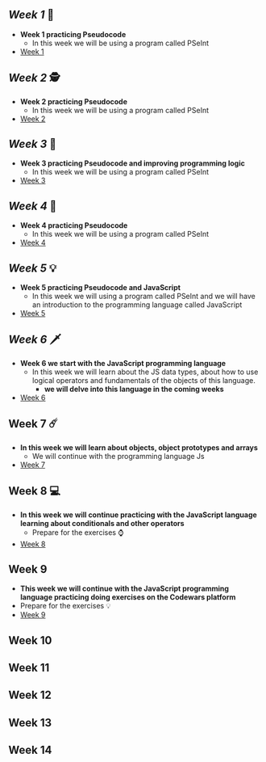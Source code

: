 ## _Week 1_ 🥷 
+ **Week 1 practicing Pseudocode**
   - In this week we will be using a program called PSeInt
+ [Week 1](https://github.com/Ben4010/CORE-CODE-REPOSITORIOS/tree/main/Sesion%20de%20algoritmos)
## _Week 2_ 🕵️ 
+ **Week 2 practicing Pseudocode**
   - In this week we will be using a program called PSeInt
+ [Week 2](https://github.com/Ben4010/CORE-CODE-REPOSITORIOS/tree/main/semana%202%20pseudoc%C3%B3digo)
## _Week 3_ 💫 
+ **Week 3 practicing Pseudocode and improving programming logic**
   - In this week we will be using a program called PSeInt
+ [Week 3](https://github.com/Ben4010/CORE-CODE-REPOSITORIOS/tree/main/semana%202%20pseudoc%C3%B3digo)
## _Week 4_ 🙌
+ **Week 4 practicing Pseudocode**
   - In this week we will be using a program called PSeInt
+ [Week 4](https://github.com/Ben4010/CORE-CODE-REPOSITORIOS/tree/main/semana%204)
## _Week 5_ 💡 
+ **Week 5 practicing Pseudocode and JavaScript**
   - In this week we will using a program called PSeInt and we will have an introduction to the programming language called JavaScript
+ [Week 5](https://github.com/Ben4010/CORE-CODE-REPOSITORIOS/tree/main/Semana%205)
## _Week 6_ 🗡 
+ **Week 6 we start with the JavaScript programming language**
   - In this week we will learn about the JS data types, about how to use logical operators and fundamentals of the objects of this language.
     - **we will delve into this language in the coming weeks**
+ [Week 6](https://bit.ly/41HQaac)
## Week 7 ☄️ 
+ **In this week we will learn about objects, object prototypes and arrays**
  - We will continue with the programming language Js
+ [Week 7](https://bit.ly/3EXZP2u)
## Week 8  💻 
+ **In this week we will continue practicing with the JavaScript language learning about conditionals and other operators**
  - Prepare for the exercises ⌚️ 
+ [Week 8](https://github.com/Ben4010/CORE-CODE-REPOSITORIOS/tree/main/Semana%208)
## Week 9
+ **This week we will continue with the JavaScript programming language practicing doing exercises on the Codewars platform**
+ Prepare for the exercises  💡 
+ [Week 9](https://github.com/Ben4010/CORE-CODE-REPOSITORIOS/blob/main/semana%209/README.md)
## Week 10
## Week 11
## Week 12
## Week 13
## Week 14


